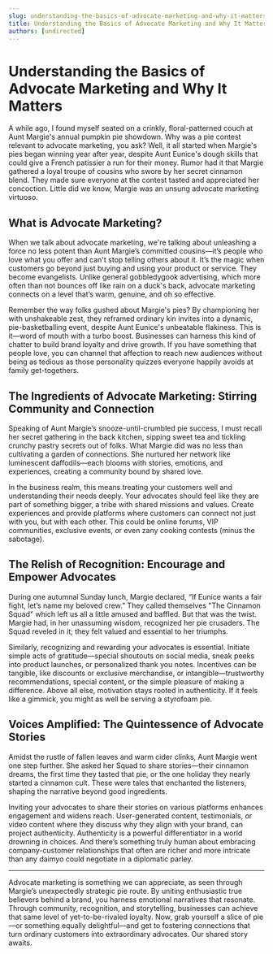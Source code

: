 ```yaml
---
slug: understanding-the-basics-of-advocate-marketing-and-why-it-matters
title: Understanding the Basics of Advocate Marketing and Why It Matters
authors: [undirected]
---
```



# Understanding the Basics of Advocate Marketing and Why It Matters

A while ago, I found myself seated on a crinkly, floral-patterned couch at Aunt Margie's annual pumpkin pie showdown. Why was a pie contest relevant to advocate marketing, you ask? Well, it all started when Margie's pies began winning year after year, despite Aunt Eunice's dough skills that could give a French patissier a run for their money. Rumor had it that Margie gathered a loyal troupe of cousins who swore by her secret cinnamon blend. They made sure everyone at the contest tasted and appreciated her concoction. Little did we know, Margie was an unsung advocate marketing virtuoso. 

## What is Advocate Marketing?

When we talk about advocate marketing, we're talking about unleashing a force no less potent than Aunt Margie’s committed cousins—it’s people who love what you offer and can't stop telling others about it. It’s the magic when customers go beyond just buying and using your product or service. They become evangelists. Unlike general gobbledygook advertising, which more often than not bounces off like rain on a duck's back, advocate marketing connects on a level that’s warm, genuine, and oh so effective. 

Remember the way folks gushed about Margie's pies? By championing her with unshakeable zest, they reframed ordinary kin invites into a dynamic, pie-basketballing event, despite Aunt Eunice's unbeatable flakiness. This is it—word of mouth with a turbo boost. Businesses can harness this kind of chatter to build brand loyalty and drive growth. If you have something that people love, you can channel that affection to reach new audiences without being as tedious as those personality quizzes everyone happily avoids at family get-togethers.

## The Ingredients of Advocate Marketing: Stirring Community and Connection

Speaking of Aunt Margie’s snooze-until-crumbled pie success, I must recall her secret gathering in the back kitchen, sipping sweet tea and tickling crunchy pastry secrets out of folks. What Margie did was no less than cultivating a garden of connections. She nurtured her network like luminescent daffodils—each blooms with stories, emotions, and experiences, creating a community bound by shared love. 

In the business realm, this means treating your customers well and understanding their needs deeply. Your advocates should feel like they are part of something bigger, a tribe with shared missions and values. Create experiences and provide platforms where customers can connect not just with you, but with each other. This could be online forums, VIP communities, exclusive events, or even zany cooking contests (minus the sabotage).

## The Relish of Recognition: Encourage and Empower Advocates

During one autumnal Sunday lunch, Margie declared, “If Eunice wants a fair fight, let’s name my beloved crew.” They called themselves "The Cinnamon Squad" which left us all a little amused and baffled. But that was the twist. Margie had, in her unassuming wisdom, recognized her pie crusaders. The Squad reveled in it; they felt valued and essential to her triumphs.

Similarly, recognizing and rewarding your advocates is essential. Initiate simple acts of gratitude—special shoutouts on social media, sneak peeks into product launches, or personalized thank you notes. Incentives can be tangible, like discounts or exclusive merchandise, or intangible—trustworthy recommendations, special content, or the simple pleasure of making a difference. Above all else, motivation stays rooted in authenticity. If it feels like a gimmick, you might as well be serving a styrofoam pie.

## Voices Amplified: The Quintessence of Advocate Stories

Amidst the rustle of fallen leaves and warm cider clinks, Aunt Margie went one step further. She asked her Squad to share stories—their cinnamon dreams, the first time they tasted that pie, or the one holiday they nearly started a cinnamon cult. These were tales that enchanted the listeners, shaping the narrative beyond good ingredients.

Inviting your advocates to share their stories on various platforms enhances engagement and widens reach. User-generated content, testimonials, or video content where they discuss why they align with your brand, can project authenticity. Authenticity is a powerful differentiator in a world drowning in choices. And there’s something truly human about embracing company-customer relationships that often are richer and more intricate than any daimyo could negotiate in a diplomatic parley.

-----

Advocate marketing is something we can appreciate, as seen through Margie’s unexpectedly strategic pie route. By uniting enthusiastic true believers behind a brand, you harness emotional narratives that resonate. Through community, recognition, and storytelling, businesses can achieve that same level of yet-to-be-rivaled loyalty. Now, grab yourself a slice of pie—or something equally delightful—and get to fostering connections that turn ordinary customers into extraordinary advocates. Our shared story awaits.

